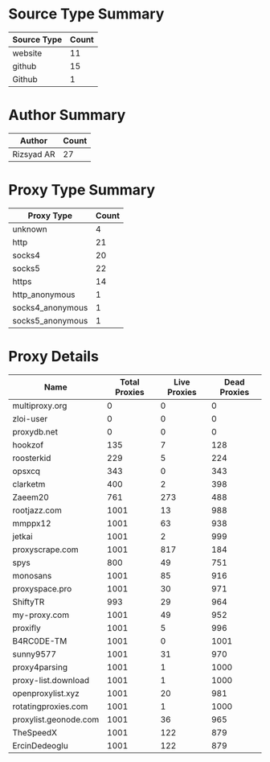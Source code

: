 # Source Type Summary

| Source Type | Count |
|-------------|-------|
| website | 11 |
| github | 15 |
| Github | 1 |


# Author Summary

| Author | Count |
|--------|-------|
| Rizsyad AR | 27 |


# Proxy Type Summary

| Proxy Type | Count |
|------------|-------|
| unknown | 4 |
| http | 21 |
| socks4 | 20 |
| socks5 | 22 |
| https | 14 |
| http_anonymous | 1 |
| socks4_anonymous | 1 |
| socks5_anonymous | 1 |


# Proxy Details

| Name | Total Proxies | Live Proxies | Dead Proxies |
|------|---------------|--------------|---------------|
| multiproxy.org | 0 | 0 | 0 |
| zloi-user | 0 | 0 | 0 |
| proxydb.net | 0 | 0 | 0 |
| hookzof | 135 | 7 | 128 |
| roosterkid | 229 | 5 | 224 |
| opsxcq | 343 | 0 | 343 |
| clarketm | 400 | 2 | 398 |
| Zaeem20 | 761 | 273 | 488 |
| rootjazz.com | 1001 | 13 | 988 |
| mmppx12 | 1001 | 63 | 938 |
| jetkai | 1001 | 2 | 999 |
| proxyscrape.com | 1001 | 817 | 184 |
| spys | 800 | 49 | 751 |
| monosans | 1001 | 85 | 916 |
| proxyspace.pro | 1001 | 30 | 971 |
| ShiftyTR | 993 | 29 | 964 |
| my-proxy.com | 1001 | 49 | 952 |
| proxifly | 1001 | 5 | 996 |
| B4RC0DE-TM | 1001 | 0 | 1001 |
| sunny9577 | 1001 | 31 | 970 |
| proxy4parsing | 1001 | 1 | 1000 |
| proxy-list.download | 1001 | 1 | 1000 |
| openproxylist.xyz | 1001 | 20 | 981 |
| rotatingproxies.com | 1001 | 1 | 1000 |
| proxylist.geonode.com | 1001 | 36 | 965 |
| TheSpeedX | 1001 | 122 | 879 |
| ErcinDedeoglu | 1001 | 122 | 879 |
